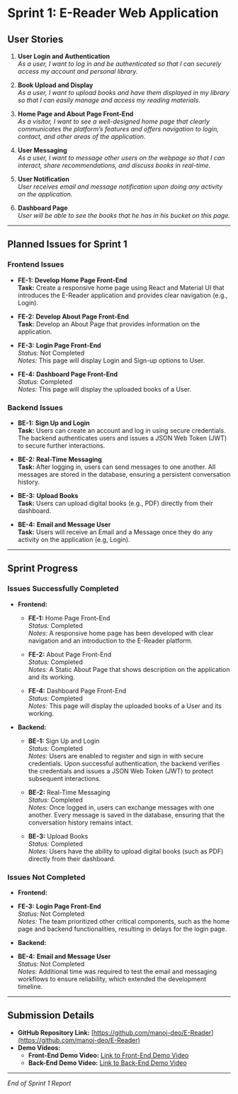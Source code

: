 # Sprint 1: E-Reader Web Application

## User Stories

1. **User Login and Authentication**  
   *As a user, I want to log in and be authenticated so that I can securely access my account and personal library.*

2. **Book Upload and Display**  
   *As a user, I want to upload books and have them displayed in my library so that I can easily manage and access my reading materials.*

3. **Home Page and About Page Front-End**  
   *As a visitor, I want to see a well-designed home page that clearly communicates the platform’s features and offers navigation to login, contact, and other areas of the application.*

4. **User Messaging**  
   *As a user, I want to message other users on the webpage so that I can interact, share recommendations, and discuss books in real-time.*

5. **User Notification**  
   *User receives email and message notification upon doing any activity on the application.*

6. **Dashboard Page**  
   *User will be able to see the books that he has in his bucket on this page.*

---

## Planned Issues for Sprint 1

### Frontend Issues

- **FE-1:** **Develop Home Page Front-End**  
  **Task:** Create a responsive home page using React and Material UI that introduces the E-Reader application and provides clear navigation (e.g., Login).

- **FE-2:** **Develop About Page Front-End**  
  **Task:** Develop an About Page that provides information on the application.

 - **FE-3:** **Login Page Front-End**  
    *Status:* Not Completed  
    *Notes:* This page will display Login and Sign-up options to User.

 - **FE-4:** **Dashboard Page Front-End**  
    *Status:* Completed  
    *Notes:* This page will display the uploaded books of a User.

### Backend Issues

- **BE-1:** **Sign Up and Login**  
  **Task:**  Users can create an account and log in using secure credentials. The backend authenticates users and issues a JSON Web Token (JWT) to secure further interactions.

- **BE-2:** **Real-Time Messaging**  
  **Task:** After logging in, users can send messages to one another. All messages are stored in the database, ensuring a persistent conversation history.

- **BE-3:** **Upload Books**  
  **Task:**  Users can upload digital books (e.g., PDF) directly from their dashboard.

- **BE-4:** **Email and Message User**  
  **Task:**  Users will receive an Email and a Message once they do any activity on the application (e.g, Login).

---

## Sprint Progress

### Issues Successfully Completed

- **Frontend:**
  - **FE-1:** Home Page Front-End  
    *Status:* Completed  
    *Notes:* A responsive home page has been developed with clear navigation and an introduction to the E-Reader platform.
  
  - **FE-2:** About Page Front-End  
    *Status:* Completed  
    *Notes:* A Static About Page that shows description on the application and its working.

  - **FE-4:** Dashboard Page Front-End  
    *Status:* Completed  
    *Notes:* This page will display the uploaded books of a User and its working.

- **Backend:**
  - **BE-1:** Sign Up and Login  
    *Status:* Completed  
    *Notes:* Users are enabled to register and sign in with secure credentials. Upon successful authentication, the backend verifies the credentials and issues a JSON Web Token (JWT) to protect subsequent interactions.

  - **BE-2:** Real-Time Messaging  
    *Status:* Completed  
    *Notes:* Once logged in, users can exchange messages with one another. Every message is saved in the database, ensuring that the conversation history remains intact.

  - **BE-3:** Upload Books  
    *Status:* Completed  
    *Notes:* Users have the ability to upload digital books (such as PDF) directly from their dashboard.

### Issues Not Completed

- **Frontend:**
 - **FE-3:** **Login Page Front-End**  
    *Status:* Not Completed  
    *Notes:* The team prioritized other critical components, such as the home page and backend functionalities, resulting in delays for the login page.

- **Backend:**
- **BE-4:** **Email and Message User**  
    *Status:* Not Completed  
    *Notes:* Additional time was required to test the email and messaging workflows to ensure reliability, which extended the development timeline.


---

## Submission Details

- **GitHub Repository Link:** [https://github.com/manoj-deo/E-Reader](https://github.com/manoj-deo/E-Reader)
- **Demo Videos:**
  - **Front-End Demo Video:** [Link to Front-End Demo Video](https://www.youtube.com/watch?v=8LINe6fogEI)
  - **Back-End Demo Video:** [Link to Back-End Demo Video](https://www.youtube.com/watch?v=nycFLLUTSb8)

---

*End of Sprint 1 Report*
